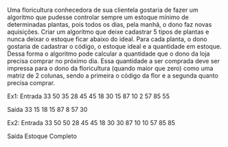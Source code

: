 Uma floricultura conhecedora de sua clientela gostaria de fazer um algoritmo que pudesse controlar sempre um estoque mínimo de determinadas plantas, pois todos os dias, pela manhã, o dono faz novas aquisições. Criar um algoritmo que deixe cadastrar 5 tipos de plantas e nunca deixar o estoque ficar abaixo do ideal. Para cada planta, o dono gostaria de cadastrar o código, o estoque ideal e a quantidade em estoque. Dessa forma o algoritmo pode calcular a quantidade que o dono da loja precisa comprar no próximo dia. Essa quantidade a ser comprada deve ser impressa  para o dono da floricultura (quando maior que zero) como uma matriz de 2 colunas, sendo a primeira o código da flor e a segunda quanto precisa comprar.

Ex1:
Entrada
33 50 35
28 45 45
18 30 15
87 10  2
57 85 55

Saída
33 15
18 15
87 8
57 30

Ex2:
Entrada
33 50 50
28 45 45
18 30 30
87 10 10
57 85 85

Saída
Estoque Completo